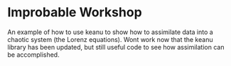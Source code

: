# Improbable Workshop

An example of how to use keanu to show how to assimilate data into a chaotic system (the Lorenz
equations). Wont work now that the keanu library has been updated, but still useful code to see how
assimilation can be accomplished.
